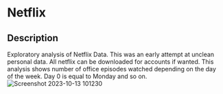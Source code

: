 # Netflix

## Description
Exploratory analysis of Netflix Data. This was an early attempt at unclean personal data. All netflix can be downloaded for accounts if wanted. This analysis shows number of office episodes watched depending on the day of the week. Day 0 is equal to Monday and so on. 
![Screenshot 2023-10-13 101230](https://github.com/dzauski585/Netflix/assets/75378851/6eda511a-abf5-4976-92fd-072287da6751)
